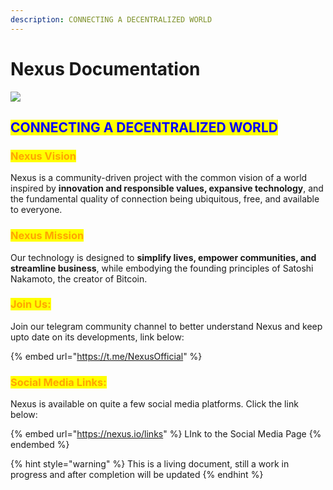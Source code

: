 ```yaml
---
description: CONNECTING A DECENTRALIZED WORLD
---
```


# Nexus Documentation

![](https://files.gitbook.com/v0/b/gitbook-x-prod.appspot.com/o/spaces%2FC3z0QMfACp3YahCLQM07%2Fuploads%2F8ETFsG3IfBcLwR1tv6SL%2Fblue%20logo?alt=media)

## <mark style="color:green;">​</mark><mark style="color:blue;">CONNECTING A DECENTRALIZED WORLD</mark>

### <mark style="color:orange;">Nexus Vision</mark>

Nexus is a community-driven project with the common vision of a world inspired by **innovation and responsible values, expansive technology**, and the fundamental quality of connection being ubiquitous, free, and available to everyone.

### <mark style="color:orange;">Nexus Mission</mark>

Our technology is designed to **simplify lives, empower communities, and streamline business**, while embodying the founding principles of Satoshi Nakamoto, the creator of Bitcoin.

### <mark style="color:orange;">Join Us:</mark>

Join our telegram community channel to better understand Nexus and keep upto date on its developments, link below:

{% embed url="https://t.me/NexusOfficial" %}

### <mark style="color:orange;">Social Media Links:</mark>

Nexus is available on quite a few social media platforms. Click the link below:

{% embed url="https://nexus.io/links" %}
LInk to the Social Media Page
{% endembed %}

{% hint style="warning" %}
This is a living document, still a work in progress and after completion will be updated
{% endhint %}
